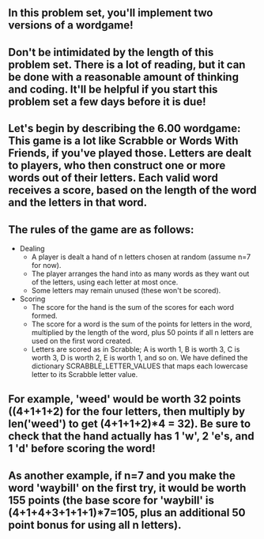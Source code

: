 ## In this problem set, you'll implement two versions of a wordgame!

## Don't be intimidated by the length of this problem set. There is a lot of reading, but it can be done with a reasonable amount of thinking and coding. It'll be helpful if you start this problem set a few days before it is due!
## Let's begin by describing the 6.00 wordgame: This game is a lot like Scrabble or Words With Friends, if you've played those. Letters are dealt to players, who then construct one or more words out of their letters. Each valid word receives a score, based on the length of the word and the letters in that word.

## The rules of the game are as follows:

- Dealing
    - A player is dealt a hand of n letters chosen at random (assume n=7 for now).
    - The player arranges the hand into as many words as they want out of the letters, using each letter at most once.
    - Some letters may remain unused (these won't be scored).
- Scoring
    - The score for the hand is the sum of the scores for each word formed.
    - The score for a word is the sum of the points for letters in the word, multiplied by the length of the word, plus 50 points if all n letters are used on the first word created.
    - Letters are scored as in Scrabble; A is worth 1, B is worth 3, C is worth 3, D is worth 2, E is worth 1, and so on. We have defined the dictionary SCRABBLE_LETTER_VALUES that maps each lowercase letter to its Scrabble letter value.

## For example, 'weed' would be worth 32 points ((4+1+1+2) for the four letters, then multiply by len('weed') to get (4+1+1+2)*4 = 32). Be sure to check that the hand actually has 1 'w', 2 'e's, and 1 'd' before scoring the word!

## As another example, if n=7 and you make the word 'waybill' on the first try, it would be worth 155 points (the base score for 'waybill' is (4+1+4+3+1+1+1)*7=105, plus an additional 50 point bonus for using all n letters).